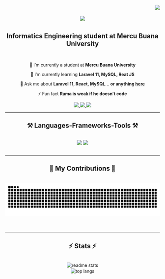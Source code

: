 <img
  align="right"
  src="https://visitor-badge.laobi.icu/badge?page_id=ramaboy13.ramaboy13"
/>

<h1 align="center">
  <img
    src="https://readme-typing-svg.herokuapp.com/?font=Righteous&size=35&center=true&vCenter=true&width=500&height=70&duration=4000&lines=Hi+There!+👋;+I'm+Barito+Surya+Ramadhani!;"
  />
</h1>

<h2 align="center">
Informatics Engineering student at Mercu Buana University
</h2>

<br />

<div align="center">
 
 🔭 I’m currently a student at **Mercu Buana University**
 
 🌱 I’m currently learning **Laravel 11, MySQL, Reat JS**

💬 Ask me about **Laravel 11, React, MySQL... or anything [here]([https://github.com/salesp07/salesp07/issues](https://github.com/ramaboy13/ramaboy13/issues))**

⚡ Fun fact **Rama is weak if he doesn't code**

 </div>

<div align="center">
  <a href="mailto:baritosurya13@gmail.com">
    <img
      src="https://img.shields.io/badge/Gmail-333333?style=for-the-badge&logo=gmail&logoColor=red"
    />
  </a>
  <a
    href="https://www.linkedin.com/in/barito-surya-ramadhani-7a4942257/"
    target="_blank"
  >
    <img
      src="https://img.shields.io/badge/LinkedIn-0077B5?style=for-the-badge&logo=linkedin&logoColor=white"
      target="_blank"
    />
  </a>
  <a href="https://ramaboy13.github.io/ramaboy.github.io/" target="_blank">
    <img
      src="https://img.shields.io/badge/Portfolio-FF5722?style=for-the-badge&logo=todoist&logoColor=white"
      target="_blank"
    />
  </a>
</div>

<hr />

<h2 align="center">⚒️ Languages-Frameworks-Tools ⚒️</h2>
<br />
<div align="center">
  <img
    src="https://skillicons.dev/icons?i=react,bootstrap,flutter,html,css,vscode,github,figma,tailwind,git"
  />
  <img
    src="https://skillicons.dev/icons?i=nodejs,python,javascript,c,java,nextjs,mysql"
  />
</div>

<br />
<hr />

<div align="center">
  <h2>🐍 My Contributions 🐍</h2>
  <br />
  <img
    alt="snake eating my contributions"
    src="https://raw.githubusercontent.com/ramaboy13/ramaboy13/output/github-contribution-grid-snake.svg"
  />
  <br /><br /><br />
</div>

<hr />

<h2 align="center">⚡ Stats ⚡</h2>
<br />
<div align="center">
  <img
    width="390"
    src="https://github-readme-stats.vercel.app/api?username=ramaboy13&count_private=true&show_icons=true&theme=react&rank_icon=github&border_radius=10"
    alt="readme stats"
  /><br />
  <img
    width="325"
    align="center"
    src="https://github-readme-stats.vercel.app/api/top-langs/?username=ramaboy13&hide=HTML&langs_count=8&layout=compact&theme=react&border_radius=10&size_weight=0.5&count_weight=0.5&exclude_repo=github-readme-stats"
    alt="top langs"
  />
</div>

<br /><br />
